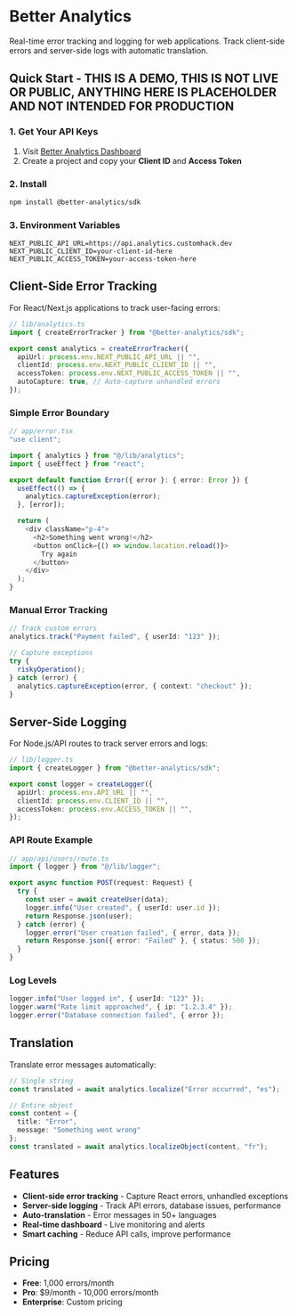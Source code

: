 # Better Analytics

Real-time error tracking and logging for web applications. Track client-side errors and server-side logs with automatic translation.

## Quick Start - THIS IS A DEMO, THIS IS NOT LIVE OR PUBLIC, ANYTHING HERE IS PLACEHOLDER AND NOT INTENDED FOR PRODUCTION

### 1. Get Your API Keys

1. Visit [Better Analytics Dashboard](#)
2. Create a project and copy your **Client ID** and **Access Token**

### 2. Install

```bash
npm install @better-analytics/sdk
```

### 3. Environment Variables

```env
NEXT_PUBLIC_API_URL=https://api.analytics.customhack.dev
NEXT_PUBLIC_CLIENT_ID=your-client-id-here
NEXT_PUBLIC_ACCESS_TOKEN=your-access-token-here
```

## Client-Side Error Tracking

For React/Next.js applications to track user-facing errors:

```typescript
// lib/analytics.ts
import { createErrorTracker } from "@better-analytics/sdk";

export const analytics = createErrorTracker({
  apiUrl: process.env.NEXT_PUBLIC_API_URL || "",
  clientId: process.env.NEXT_PUBLIC_CLIENT_ID || "",
  accessToken: process.env.NEXT_PUBLIC_ACCESS_TOKEN || "",
  autoCapture: true, // Auto-capture unhandled errors
});
```

### Simple Error Boundary

```typescript
// app/error.tsx
"use client";

import { analytics } from "@/lib/analytics";
import { useEffect } from "react";

export default function Error({ error }: { error: Error }) {
  useEffect(() => {
    analytics.captureException(error);
  }, [error]);

  return (
    <div className="p-4">
      <h2>Something went wrong!</h2>
      <button onClick={() => window.location.reload()}>
        Try again
      </button>
    </div>
  );
}
```

### Manual Error Tracking

```typescript
// Track custom errors
analytics.track("Payment failed", { userId: "123" });

// Capture exceptions
try {
  riskyOperation();
} catch (error) {
  analytics.captureException(error, { context: "checkout" });
}
```

## Server-Side Logging

For Node.js/API routes to track server errors and logs:

```typescript
// lib/logger.ts
import { createLogger } from "@better-analytics/sdk";

export const logger = createLogger({
  apiUrl: process.env.API_URL || "",
  clientId: process.env.CLIENT_ID || "",
  accessToken: process.env.ACCESS_TOKEN || "",
});
```

### API Route Example

```typescript
// app/api/users/route.ts
import { logger } from "@/lib/logger";

export async function POST(request: Request) {
  try {
    const user = await createUser(data);
    logger.info("User created", { userId: user.id });
    return Response.json(user);
  } catch (error) {
    logger.error("User creation failed", { error, data });
    return Response.json({ error: "Failed" }, { status: 500 });
  }
}
```

### Log Levels

```typescript
logger.info("User logged in", { userId: "123" });
logger.warn("Rate limit approached", { ip: "1.2.3.4" });
logger.error("Database connection failed", { error });
```

## Translation

Translate error messages automatically:

```typescript
// Single string
const translated = await analytics.localize("Error occurred", "es");

// Entire object
const content = {
  title: "Error",
  message: "Something went wrong"
};
const translated = await analytics.localizeObject(content, "fr");
```

## Features

- **Client-side error tracking** - Capture React errors, unhandled exceptions
- **Server-side logging** - Track API errors, database issues, performance
- **Auto-translation** - Error messages in 50+ languages
- **Real-time dashboard** - Live monitoring and alerts
- **Smart caching** - Reduce API calls, improve performance

## Pricing

- **Free**: 1,000 errors/month
- **Pro**: $9/month - 10,000 errors/month
- **Enterprise**: Custom pricing
